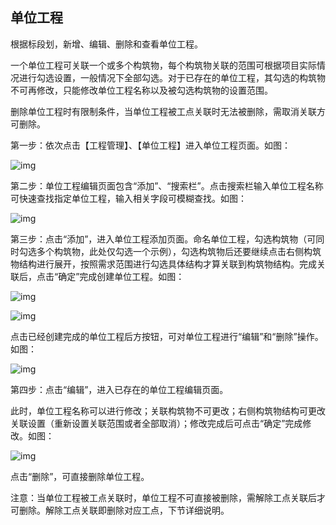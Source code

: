 ## **单位工程**

根据标段划，新增、编辑、删除和查看单位工程。

一个单位工程可关联一个或多个构筑物，每个构筑物关联的范围可根据项目实际情况进行勾选设置，一般情况下全部勾选。对于已存在的单位工程，其勾选的构筑物不可再修改，只能修改单位工程名称以及被勾选构筑物的设置范围。

删除单位工程时有限制条件，当单位工程被工点关联时无法被删除，需取消关联方可删除。

 

第一步：依次点击【工程管理】、【单位工程】进入单位工程页面。如图：

![img](/markdown/markdownImg/img73.png) 

 

 

第二步：单位工程编辑页面包含“添加”、“搜索栏”。点击搜索栏输入单位工程名称可快速查找指定单位工程，输入相关字段可模糊查找。如图：

![img](/markdown/markdownImg/img74.png) 

 

 

第三步：点击“添加”，进入单位工程添加页面。命名单位工程，勾选构筑物（可同时勾选多个构筑物，此处仅勾选一个示例），勾选构筑物后还要继续点击右侧构筑物结构进行展开，按照需求范围进行勾选具体结构才算关联到构筑物结构。完成关联后，点击“确定”完成创建单位工程。如图：

![img](/markdown/markdownImg/img75.png) 

![img](/markdown/markdownImg/img78.png) 

 

 

点击已经创建完成的单位工程后方按钮，可对单位工程进行“编辑”和“删除”操作。如图：

![img](/markdown/markdownImg/img76.png) 

 

 

第四步：点击“编辑”，进入已存在的单位工程编辑页面。

此时，单位工程名称可以进行修改；关联构筑物不可更改；右侧构筑物结构可更改关联设置（重新设置关联范围或者全部取消）；修改完成后可点击“确定”完成修改。如图：

![img](/markdown/markdownImg/img77.png) 

 

点击“删除”，可直接删除单位工程。

 

注意：当单位工程被工点关联时，单位工程不可直接被删除，需解除工点关联后才可删除。解除工点关联即删除对应工点，下节详细说明。

 